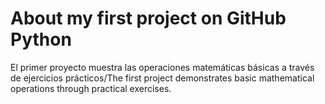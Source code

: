 # About my first project on GitHub Python
El primer proyecto muestra las operaciones matemáticas básicas a través de ejercicios prácticos/The first project demonstrates basic mathematical operations through practical exercises.

